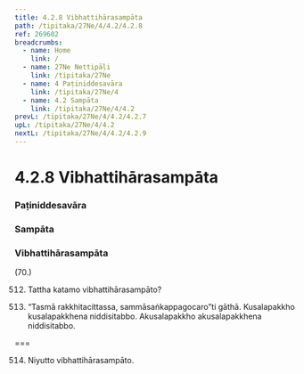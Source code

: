 ```yaml
---
title: 4.2.8 Vibhattihārasampāta
path: /tipitaka/27Ne/4/4.2/4.2.8
ref: 269602
breadcrumbs:
  - name: Home
    link: /
  - name: 27Ne Nettipāḷi
    link: /tipitaka/27Ne
  - name: 4 Paṭiniddesavāra
    link: /tipitaka/27Ne/4
  - name: 4.2 Sampāta
    link: /tipitaka/27Ne/4/4.2
prevL: /tipitaka/27Ne/4/4.2/4.2.7
upL: /tipitaka/27Ne/4/4.2
nextL: /tipitaka/27Ne/4/4.2/4.2.9
---
```


# 4.2.8 Vibhattihārasampāta

### Paṭiniddesavāra

### Sampāta

### Vibhattihārasampāta

(70.)

512. Tattha katamo vibhattihārasampāto?

513. “Tasmā rakkhitacittassa, sammāsaṅkappagocaro”ti gāthā. Kusalapakkho kusalapakkhena niddisitabbo. Akusalapakkho akusalapakkhena niddisitabbo.

===

514. Niyutto vibhattihārasampāto.





